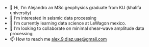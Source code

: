 - 👋 Hi, I’m Alejandro an MSc geophysics graduate from KU (khalifa university)
- 👀 I’m interested in seismic data processing
- 🌱 I’m currently learning data science at LeWagon mexico.
- 💞️ I’m looking to collaborate on minimal shear-wave amplitude data processing
- 📫 How to reach me alex.9.diaz.uae@gmail.com

<!---
dizlex/dizlex is a ✨ special ✨ repository because its `README.md` (this file) appears on your GitHub profile.
You can click the Preview link to take a look at your changes.
--->
